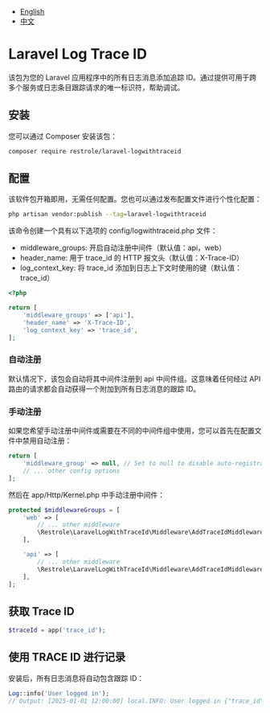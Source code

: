 - [English](README.md)
- [中文](README_zh.md)

# Laravel Log Trace ID

该包为您的 Laravel 应用程序中的所有日志消息添加追踪 ID。通过提供可用于跨多个服务或日志条目跟踪请求的唯一标识符，帮助调试。

## 安装

您可以通过 Composer 安装该包：

```BASH
composer require restrole/laravel-logwithtraceid
```

## 配置

该软件包开箱即用，无需任何配置。您也可以通过发布配置文件进行个性化配置：

```BASH
php artisan vendor:publish --tag=laravel-logwithtraceid
```

该命令创建一个具有以下选项的 config/logwithtraceid.php 文件：

- middleware_groups: 开启自动注册中间件（默认值：api，web）
- header_name: 用于 trace_id 的 HTTP 报文头（默认值：X-Trace-ID）
- log_context_key: 将 trace_id 添加到日志上下文时使用的键（默认值：trace_id）

```PHP
<?php

return [
    'middleware_groups' => ['api'],
    'header_name' => 'X-Trace-ID',
    'log_context_key' => 'trace_id',
];
```

### 自动注册

默认情况下，该包会自动将其中间件注册到 api 中间件组。这意味着任何经过 API 路由的请求都会自动获得一个附加到所有日志消息的跟踪 ID。

### 手动注册

如果您希望手动注册中间件或需要在不同的中间件组中使用，您可以首先在配置文件中禁用自动注册：

```PHP
return [
    'middleware_group' => null, // Set to null to disable auto-registration
    // ... other config options
];
```

然后在 app/Http/Kernel.php 中手动注册中间件：

```PHP
protected $middlewareGroups = [
    'web' => [
        // ... other middleware
        \Restrole\LaravelLogWithTraceId\Middleware\AddTraceIdMiddleware::class,
    ],

    'api' => [
        // ... other middleware
        \Restrole\LaravelLogWithTraceId\Middleware\AddTraceIdMiddleware::class,
    ],
];
```

## 获取 Trace ID

```PHP
$traceId = app('trace_id');
```

## 使用 TRACE ID 进行记录

安装后，所有日志消息将自动包含跟踪 ID：

```PHP
Log::info('User logged in');
// Output: [2025-01-01 12:00:00] local.INFO: User logged in {"trace_id":"abc123"}
```
